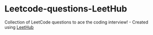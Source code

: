 # Leetcode-questions-LeetHub
Collection of LeetCode questions to ace the coding interview! - Created using [LeetHub](https://github.com/QasimWani/LeetHub)
